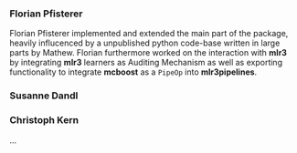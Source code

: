 ### Florian Pfisterer

Florian Pfisterer implemented and extended the main part of the package, heavily influcenced by
a unpublished python code-base written in large parts by Mathew. Florian furthermore worked on the interaction with
**mlr3** by integrating **mlr3** learners as Auditing Mechanism as well as exporting functionality to integrate
**mcboost** as a `PipeOp` into **mlr3pipelines**.

### Susanne Dandl


### Christoph Kern

...